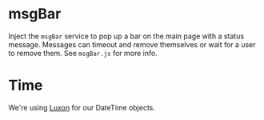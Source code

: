 # msgBar

Inject the `msgBar` service to pop up a bar on the main page with a status
message. Messages can timeout and remove themselves or wait for a user to
remove them. See `msgBar.js` for more info.


# Time
We're using [Luxon](https://moment.github.io/luxon) for our DateTime objects.
